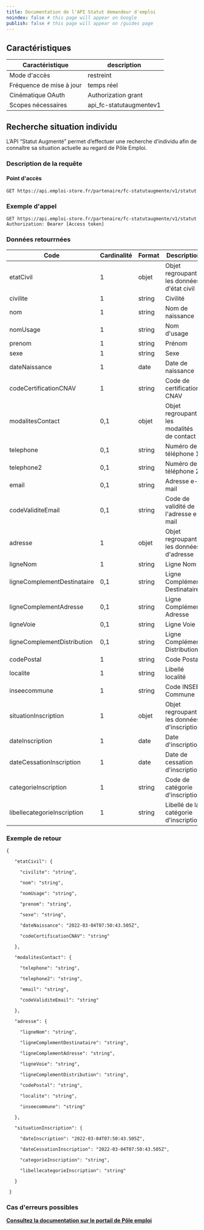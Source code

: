 ```yaml
---
title: Documentation de l'API Statut demandeur d'emploi
noindex: false # this page will appear on Google
publish: false # this page will appear on /guides page
---
```


## Caractéristiques

| Caractéristique                  | description         |
| -------------------------------- | ------------------- |
| Mode d'accès                     | restreint           |
| Fréquence de mise à jour         | temps réel          |
| Cinématique OAuth                | Authorization grant |
| Scopes nécessaires               | api_fc-statutaugmentev1  |

## Recherche situation individu

L’API “Statut Augmenté” permet d’effectuer une recherche d’individu afin de connaître sa situation actuelle au regard de Pôle Emploi.

### Description de la requête

#### Point d'accès

```
GET https://api.emploi-store.fr/partenaire/fc-statutaugmente/v1/statut

```

### Exemple d'appel

```
GET https://api.emploi-store.fr/partenaire/fc-statutaugmente/v1/statut
Authorization: Bearer [Access token]

```

### Données retourrnées

| Code                        | Cardinalité | Format | Description                                |
|-----------------------------|-------------|--------|--------------------------------------------|
| etatCivil                   | 1           | objet  | Objet regroupant les données d'état civil  |
| civilite                    | 1           | string | Civilité                                   |
| nom                         | 1           | string | Nom de naissance                           |
| nomUsage                    | 1           | string | Nom d'usage                                |
| prenom                      | 1           | string | Prénom                                     |
| sexe                        | 1           | string | Sexe                                       |
| dateNaissance               | 1           | date   | Date de naissance                          |
| codeCertificationCNAV       | 1           | string | Code de certification CNAV                 |
| modalitesContact            | 0,1         | objet  | Objet regroupant les modalités de contact  |
| telephone                   | 0,1         | string | Numéro de téléphone 1                      |
| telephone2                  | 0,1         | string | Numéro de téléphone 2                      |
| email                       | 0,1         | string | Adresse e-mail                             |
| codeValiditeEmail           | 0,1         | string | Code de validité de l'adresse e-mail       |
| adresse                     | 1           | objet  | Objet regroupant les données d'adresse     |
| ligneNom                    | 1           | string | Ligne Nom                                  |
| ligneComplementDestinataire | 0,1         | string | Ligne Complément Destinataire              |
| ligneComplementAdresse      | 0,1         | string | Ligne Complément Adresse                   |
| ligneVoie                   | 0,1         | string | Ligne Voie                                 |
| ligneComplementDistribution | 0,1         | string | Ligne Complément Distribution              |
| codePostal                  | 1           | string | Code Postal                                |
| localite                    | 1           | string | Libellé localité                           |
| inseecommune                | 1           | string | Code INSEE Commune                         |
| situationInscription        | 1           | objet  | Objet regroupant les données d'inscription |
| dateInscription             | 1           | date   | Date d'inscription                         |
| dateCessationInscription    | 1           | date   | Date de cessation d'inscription            |
| categorieInscription        | 1           | string | Code de catégorie d'inscription            |
| libellecategorieInscription | 1           | string | Libellé de la catégorie d'inscription      |

### Exemple de retour

```
{

   "etatCivil": {

     "civilite": "string",

     "nom": "string",

     "nomUsage": "string",

     "prenom": "string",

     "sexe": "string",

     "dateNaissance": "2022-03-04T07:50:43.505Z",

     "codeCertificationCNAV": "string"

   },

   "modalitesContact": {

     "telephone": "string",

     "telephone2": "string",

     "email": "string",

     "codeValiditeEmail": "string"

   },

   "adresse": {

     "ligneNom": "string",

     "ligneComplementDestinataire": "string",

     "ligneComplementAdresse": "string",

     "ligneVoie": "string",

     "ligneComplementDistribution": "string",

     "codePostal": "string",

     "localite": "string",

     "inseecommune": "string"

   },

   "situationInscription": {

     "dateInscription": "2022-03-04T07:50:43.505Z",

     "dateCessationInscription": "2022-03-04T07:50:43.505Z",

     "categorieInscription": "string",

     "libellecategorieInscription": "string"

   }

 }
```

### Cas d'erreurs possibles

[**Consultez la documentation sur le portail de Pôle emploi**](https://pole-emploi.io/data/documentation/erreurs)
